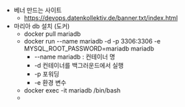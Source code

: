 
  - 베너 만드는 사이트
    - https://devops.datenkollektiv.de/banner.txt/index.html
  - 마리아 db 설치 (도커)
    - docker pull mariadb
    - docker run --name mariadb -d -p 3306:3306 -e MYSQL_ROOT_PASSWORD=mariadb mariadb 
      - --name mariadb : 컨테이너 명 
      - -d 컨테이너를 백그러운드에서 실행
      - -p 포워딩
      - -e 환경 변수
    - docker exec -it mariadb /bin/bash
    - 